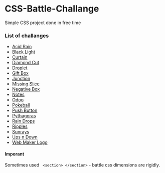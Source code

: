 # CSS-Battle-Challange

Simple CSS project done in free time

### List of challanges

-   [Acid Rain](https://cssbattle.dev/play/5)
-   [Black Light](https://cssbattle.dev/play/113)
-   [Curtain](https://cssbattle.dev/play/109)
-   [Diamond Cut](https://cssbattle.dev/play/82)
-   [Droplet](https://cssbattle.dev/play/115)
-   [Gift Box](https://cssbattle.dev/play/99)
-   [Junction](https://cssbattle.dev/play/84)
-   [Missing Slice](https://cssbattle.dev/play/6)
-   [Negative Box](https://cssbattle.dev/play/114)
-   [Notes](https://cssbattle.dev/play/77)
-   [Odoo](https://cssbattle.dev/play/81)
-   [Pokeball](https://cssbattle.dev/play/95)
-   [Push Button](https://cssbattle.dev/play/3)
-   [Pythagoras](https://cssbattle.dev/play/85)
-   [Rain Drops](https://cssbattle.dev/play/111)
-   [Ripples](https://cssbattle.dev/play/94)
-   [Sunrays](https://cssbattle.dev/play/110)
-   [Ups n Down](https://cssbattle.dev/play/4)
-   [Web Maker Logo](https://cssbattle.dev/play/14)

#### Imporant

Sometimes used ` <section> </section>` - battle css dimensions are rigidly.
